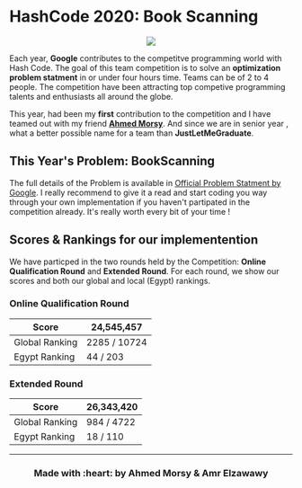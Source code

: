 # HashCode 2020: Book Scanning

<p align='center'>
<img src="https://miro.medium.com/max/700/0*cZF_LrrlByeBg80d.jpg"/>
</p>

Each year, **Google** contributes to the competitve programming world with Hash Code. The goal of this team competition is to solve an **optimization problem statment** in or under four hours time. Teams can be of 2 to 4 people. The competition have been attracting top competive programming talents and enthusiasts all around the globe.

This year, had been my **first** contribution to the competition and I have teamed out with my friend **[Ahmed Morsy](https://github.com/AhmedMorsy95)**. And since we are in senior year , what a better possible name for a team than **JustLetMeGraduate**.

## This Year's Problem: BookScanning 
The full details of the Problem is available in [Official Problem Statment by Google](./BookScanningProblem.pdf). I really recommend to give it a read and start coding you way through your own implementation if you haven't partipated in the competition already. It's really worth every bit of your time ! 

## Scores & Rankings for our implementention
We have particped in the two rounds held by the Competition: **Online Qualification Round** and **Extended Round**. For each round, we show our scores and both our global and local (Egypt) rankings.

### Online Qualification Round
| Score          	| 24,545,457 	|
|----------------	|------------	|
| Global Ranking 	| 2285 / 10724|
| Egypt Ranking  	| 44 / 203    |

### Extended Round
| Score          	| 26,343,420 	|
|----------------	|------------	|
| Global Ranking 	| 984 / 4722  |
| Egypt Ranking  	| 18 / 110    |

---
<h3 align='center'>Made with :heart: by <b>Ahmed Morsy</b> & <b>Amr Elzawawy</b></h3>
